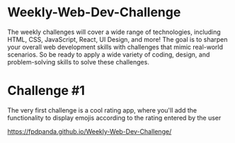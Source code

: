 # Weekly-Web-Dev-Challenge
The weekly challenges will cover a wide range of technologies, including HTML, CSS, JavaScript, React, UI Design, and more! The goal is to sharpen your overall web development skills with challenges that mimic real-world scenarios. So be ready to apply a wide variety of coding, design, and problem-solving skills to solve these challenges.


# Challenge #1  
The very first challenge is a cool rating app, where you'll add the functionality to display emojis according to the rating entered by the user


https://fpdpanda.github.io/Weekly-Web-Dev-Challenge/
